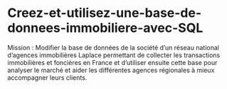 # Creez-et-utilisez-une-base-de-donnees-immobiliere-avec-SQL
Mission : Modifier la base de données de la société d’un réseau national d’agences immobilières Laplace permettant de collecter les transactions immobilières et foncières en France et d’utiliser ensuite cette base pour analyser le marché et aider les différentes agences régionales à mieux accompagner leurs clients.
